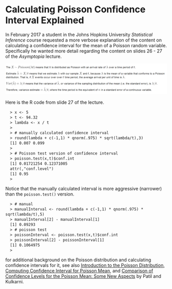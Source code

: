 # Calculating Poisson Confidence Interval Explained

In February 2017 a student in the Johns Hopkins University *Statistical Inference* course requested a more verbose explanation of the content on calculating a confidence interval for the mean of a Poisson random variable. Specifically he wanted more detail regarding the content on slides 26 - 27 of the *Asymptopia* lecture.

<img src="./images/statinf-poissonInterval01.png">

Here is the R code from slide 27 of the lecture.

      > x <- 5
      > t <- 94.32
      > lambda <- x / t
      >
      > # manually calculated confidence interval
      > round(lambda + c(-1,1) * qnorm(.975) * sqrt(lambda/t),3)
      [1] 0.007 0.099
      >
      > # Poisson test version of confidence interval
      > poisson.test(x,t)$conf.int
      [1] 0.01721254 0.12371005
      attr(,"conf.level")
      [1] 0.95
      >

Notice that the manually calculated interval is more aggressive (narrower) than the `poisson.test()` version.

      > # manual
      > manualInterval <- round(lambda + c(-1,1) * qnorm(.975) * sqrt(lambda/t),5)
      > manualInterval[2] - manualInterval[1]
      [1] 0.09293
      > # poisson test
      > poissonInterval <- poisson.test(x,t)$conf.int
      > poissonInterval[2] - poissonInterval[1]
      [1] 0.1064975
      >

for additional background on the Poisson distribution and calculating confidence intervals for it, see also [Introduction to the Poisson Distribution](http://bit.ly/2kJH86C), [Computing Confidence Interval for Poisson Mean](http://bit.ly/2lVyPdj), and [Comparison of Confidence Levels for the Poisson Mean: Some New Aspects](http://bit.ly/2lhIZlg) by Patil and Kulkarni.
